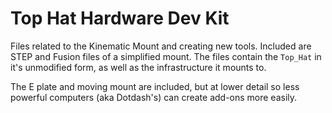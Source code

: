 # Top Hat Hardware Dev Kit

Files related to the Kinematic Mount and creating new tools.  Included are STEP and Fusion files of a simplified mount.
The files contain the `Top_Hat` in it's unmodified form, as well as the infrastructure it mounts to.

The E plate and moving mount are included, but at lower detail so less powerful computers (aka Dotdash's) can create add-ons more easily.